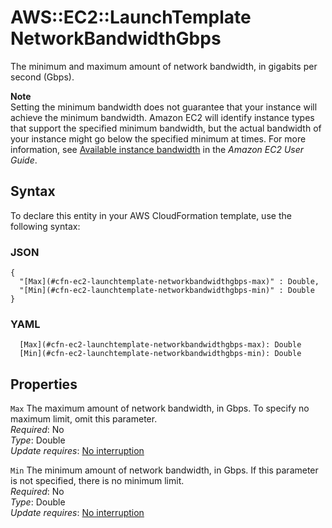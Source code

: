 # AWS::EC2::LaunchTemplate NetworkBandwidthGbps<a name="aws-properties-ec2-launchtemplate-networkbandwidthgbps"></a>

The minimum and maximum amount of network bandwidth, in gigabits per second \(Gbps\)\.

**Note**  
Setting the minimum bandwidth does not guarantee that your instance will achieve the minimum bandwidth\. Amazon EC2 will identify instance types that support the specified minimum bandwidth, but the actual bandwidth of your instance might go below the specified minimum at times\. For more information, see [Available instance bandwidth](https://docs.aws.amazon.com/AWSEC2/latest/UserGuide/ec2-instance-network-bandwidth.html#available-instance-bandwidth) in the _Amazon EC2 User Guide_\.

## Syntax<a name="aws-properties-ec2-launchtemplate-networkbandwidthgbps-syntax"></a>

To declare this entity in your AWS CloudFormation template, use the following syntax:

### JSON<a name="aws-properties-ec2-launchtemplate-networkbandwidthgbps-syntax.json"></a>

```
{
  "[Max](#cfn-ec2-launchtemplate-networkbandwidthgbps-max)" : Double,
  "[Min](#cfn-ec2-launchtemplate-networkbandwidthgbps-min)" : Double
}
```

### YAML<a name="aws-properties-ec2-launchtemplate-networkbandwidthgbps-syntax.yaml"></a>

```
  [Max](#cfn-ec2-launchtemplate-networkbandwidthgbps-max): Double
  [Min](#cfn-ec2-launchtemplate-networkbandwidthgbps-min): Double
```

## Properties<a name="aws-properties-ec2-launchtemplate-networkbandwidthgbps-properties"></a>

`Max` <a name="cfn-ec2-launchtemplate-networkbandwidthgbps-max"></a>
The maximum amount of network bandwidth, in Gbps\. To specify no maximum limit, omit this parameter\.  
_Required_: No  
_Type_: Double  
_Update requires_: [No interruption](https://docs.aws.amazon.com/AWSCloudFormation/latest/UserGuide/using-cfn-updating-stacks-update-behaviors.html#update-no-interrupt)

`Min` <a name="cfn-ec2-launchtemplate-networkbandwidthgbps-min"></a>
The minimum amount of network bandwidth, in Gbps\. If this parameter is not specified, there is no minimum limit\.  
_Required_: No  
_Type_: Double  
_Update requires_: [No interruption](https://docs.aws.amazon.com/AWSCloudFormation/latest/UserGuide/using-cfn-updating-stacks-update-behaviors.html#update-no-interrupt)
